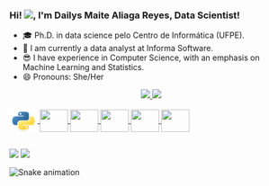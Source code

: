 ### Hi! <img src="https://raw.githubusercontent.com/kaueMarques/kaueMarques/master/hi.gif" width="30px">, I'm Dailys Maite Aliaga Reyes, Data Scientist!

- 🎓 Ph.D. in data science pelo Centro de Informática (UFPE).
- 🔭 I am currently a data analyst at Informa Software.
- 😎 I have experience in Computer Science, with an emphasis on Machine Learning and Statistics.
- 😄 Pronouns: She/Her

<div align="center">
  <a href="https://github.com/dailys-maite-data-scientist">
 <img height="170em" src="https://github-readme-stats.vercel.app/api?username=dailys-maite-data-scientist&show_icons=true&theme=dracula&include_all_commits=true&count_private=true"/>
 <img height="170em" src="https://github-readme-stats.vercel.app/api/top-langs/?username=dailys-maite-data-scientist&layout=compact&langs_count=7&theme=dracula"/>
</div>
<div style="display: inline_block"><br>
  <img align="center" height="40" width="50" src="https://raw.githubusercontent.com/devicons/devicon/master/icons/python/python-original.svg">
  <img align="center" height="40" width="50" src="https://cdn.jsdelivr.net/gh/devicons/devicon/icons/jupyter/jupyter-original-wordmark.svg" />       
  <img align="center" height="40" width="50" src="https://cdn.jsdelivr.net/gh/devicons/devicon/icons/r/r-original.svg" />
  <img align="center" height="40" width="50" src="https://cdn.jsdelivr.net/gh/devicons/devicon/icons/rstudio/rstudio-original.svg" />
  <img align="center" height="40" width="50" src="https://cdn.jsdelivr.net/gh/devicons/devicon/icons/sqlite/sqlite-original.svg" />
  <img align="center" height="40" width="50" src="https://cdn.jsdelivr.net/gh/devicons/devicon/icons/mongodb/mongodb-original-wordmark.svg" />
</div>
  
  ##
 
<div> 
  <a href = "mailto:dailysmaite@gmail.com"><img src="https://img.shields.io/badge/-Gmail-%23333?style=for-the-badge&logo=gmail&logoColor=white" target="_blank"></a>
  <a href="https://www.linkedin.com/in/dailys-cientista-de-dados" target="_blank"><img src="https://img.shields.io/badge/-LinkedIn-%230077B5?style=for-the-badge&logo=linkedin&logoColor=white" target="_blank"></a> 
  
 
  ![Snake animation](https://github.com/dailys-maite-data-scientist/dailys-maite-data-scientist/blob/output/github-contribution-grid-snake.svg)
 
</div>

